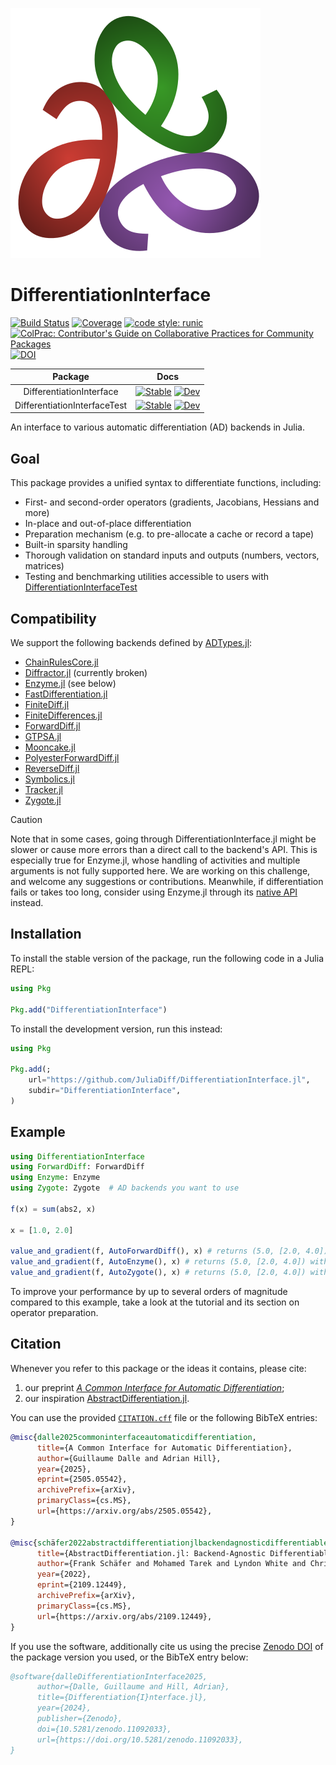 ![DifferentiationInterface Logo](https://raw.githubusercontent.com/JuliaDiff/DifferentiationInterface.jl/main/DifferentiationInterface/docs/src/assets/logo.svg)

# DifferentiationInterface

[![Build Status](https://github.com/JuliaDiff/DifferentiationInterface.jl/actions/workflows/Test.yml/badge.svg?branch=main)](https://github.com/JuliaDiff/DifferentiationInterface.jl/actions/workflows/Test.yml?query=branch%3Amain)
[![Coverage](https://codecov.io/gh/JuliaDiff/DifferentiationInterface.jl/branch/main/graph/badge.svg?flag=DI)](https://app.codecov.io/gh/JuliaDiff/DifferentiationInterface.jl)
[![code style: runic](https://img.shields.io/badge/code_style-%E1%9A%B1%E1%9A%A2%E1%9A%BE%E1%9B%81%E1%9A%B2-black)](https://github.com/fredrikekre/Runic.jl)
[![ColPrac: Contributor's Guide on Collaborative Practices for Community Packages](https://img.shields.io/badge/ColPrac-Contributor%27s%20Guide-blueviolet)](https://github.com/SciML/ColPrac)
[![DOI](https://zenodo.org/badge/740973714.svg)](https://zenodo.org/doi/10.5281/zenodo.11092033)

|           Package            |                                                                                                                                                 Docs                                                                                                                                                 |
| :--------------------------: | :--------------------------------------------------------------------------------------------------------------------------------------------------------------------------------------------------------------------------------------------------------------------------------------------------: |
|   DifferentiationInterface   |   [![Stable](https://img.shields.io/badge/docs-stable-blue.svg)](https://juliadiff.org/DifferentiationInterface.jl/DifferentiationInterface/stable/)     [![Dev](https://img.shields.io/badge/docs-dev-blue.svg)](https://juliadiff.org/DifferentiationInterface.jl/DifferentiationInterface/dev/)   |
| DifferentiationInterfaceTest | [![Stable](https://img.shields.io/badge/docs-stable-blue.svg)](https://juliadiff.org/DifferentiationInterface.jl/DifferentiationInterfaceTest/stable/) [![Dev](https://img.shields.io/badge/docs-dev-blue.svg)](https://juliadiff.org/DifferentiationInterface.jl/DifferentiationInterfaceTest/dev/) |

An interface to various automatic differentiation (AD) backends in Julia.

## Goal

This package provides a unified syntax to differentiate functions, including:

  - First- and second-order operators (gradients, Jacobians, Hessians and more)
  - In-place and out-of-place differentiation
  - Preparation mechanism (e.g. to pre-allocate a cache or record a tape)
  - Built-in sparsity handling
  - Thorough validation on standard inputs and outputs (numbers, vectors, matrices)
  - Testing and benchmarking utilities accessible to users with [DifferentiationInterfaceTest](https://github.com/JuliaDiff/DifferentiationInterface.jl/tree/main/DifferentiationInterfaceTest)

## Compatibility

We support the following backends defined by [ADTypes.jl](https://github.com/SciML/ADTypes.jl):

  - [ChainRulesCore.jl](https://github.com/JuliaDiff/ChainRulesCore.jl)
  - [Diffractor.jl](https://github.com/JuliaDiff/Diffractor.jl) (currently broken)
  - [Enzyme.jl](https://github.com/EnzymeAD/Enzyme.jl) (see below)
  - [FastDifferentiation.jl](https://github.com/brianguenter/FastDifferentiation.jl)
  - [FiniteDiff.jl](https://github.com/JuliaDiff/FiniteDiff.jl)
  - [FiniteDifferences.jl](https://github.com/JuliaDiff/FiniteDifferences.jl)
  - [ForwardDiff.jl](https://github.com/JuliaDiff/ForwardDiff.jl)
  - [GTPSA.jl](https://github.com/bmad-sim/GTPSA.jl)
  - [Mooncake.jl](https://github.com/chalk-lab/Mooncake.jl)
  - [PolyesterForwardDiff.jl](https://github.com/JuliaDiff/PolyesterForwardDiff.jl)
  - [ReverseDiff.jl](https://github.com/JuliaDiff/ReverseDiff.jl)
  - [Symbolics.jl](https://github.com/JuliaSymbolics/Symbolics.jl)
  - [Tracker.jl](https://github.com/FluxML/Tracker.jl)
  - [Zygote.jl](https://github.com/FluxML/Zygote.jl)

> [!CAUTION]
> Note that in some cases, going through DifferentiationInterface.jl might be slower or cause more errors than a direct call to the backend's API. This is especially true for Enzyme.jl, whose handling of activities and multiple arguments is not fully supported here. We are working on this challenge, and welcome any suggestions or contributions. Meanwhile, if differentiation fails or takes too long, consider using Enzyme.jl through its [native API](https://enzymead.github.io/Enzyme.jl/stable/) instead.

## Installation

To install the stable version of the package, run the following code in a Julia REPL:

```julia
using Pkg

Pkg.add("DifferentiationInterface")
```

To install the development version, run this instead:

```julia
using Pkg

Pkg.add(;
    url="https://github.com/JuliaDiff/DifferentiationInterface.jl",
    subdir="DifferentiationInterface",
)
```

## Example

```julia
using DifferentiationInterface
using ForwardDiff: ForwardDiff
using Enzyme: Enzyme
using Zygote: Zygote  # AD backends you want to use

f(x) = sum(abs2, x)

x = [1.0, 2.0]

value_and_gradient(f, AutoForwardDiff(), x) # returns (5.0, [2.0, 4.0]) with ForwardDiff.jl
value_and_gradient(f, AutoEnzyme(), x) # returns (5.0, [2.0, 4.0]) with Enzyme.jl
value_and_gradient(f, AutoZygote(), x) # returns (5.0, [2.0, 4.0]) with Zygote.jl
```

To improve your performance by up to several orders of magnitude compared to this example, take a look at the tutorial and its section on operator preparation.

## Citation

Whenever you refer to this package or the ideas it contains, please cite:

 1. our preprint [*A Common Interface for Automatic Differentiation*](https://arxiv.org/abs/2505.05542);
 2. our inspiration [AbstractDifferentiation.jl](https://github.com/JuliaDiff/AbstractDifferentiation.jl).

You can use the provided [`CITATION.cff`](https://github.com/JuliaDiff/DifferentiationInterface.jl/blob/main/CITATION.cff) file or the following BibTeX entries:

```bibtex
@misc{dalle2025commoninterfaceautomaticdifferentiation,
      title={A Common Interface for Automatic Differentiation},
      author={Guillaume Dalle and Adrian Hill},
      year={2025},
      eprint={2505.05542},
      archivePrefix={arXiv},
      primaryClass={cs.MS},
      url={https://arxiv.org/abs/2505.05542},
}

@misc{schäfer2022abstractdifferentiationjlbackendagnosticdifferentiableprogramming,
      title={AbstractDifferentiation.jl: Backend-Agnostic Differentiable Programming in Julia},
      author={Frank Schäfer and Mohamed Tarek and Lyndon White and Chris Rackauckas},
      year={2022},
      eprint={2109.12449},
      archivePrefix={arXiv},
      primaryClass={cs.MS},
      url={https://arxiv.org/abs/2109.12449},
}
```

If you use the software, additionally cite us using the precise [Zenodo DOI](https://zenodo.org/records/11092033) of the package version you used, or the BibTeX entry below:

```bibtex
@software{dalleDifferentiationInterface2025,
      author={Dalle, Guillaume and Hill, Adrian},
      title={Differentiation{I}nterface.jl},
      year={2024},
      publisher={Zenodo},
      doi={10.5281/zenodo.11092033},
      url={https://doi.org/10.5281/zenodo.11092033},
}
```
